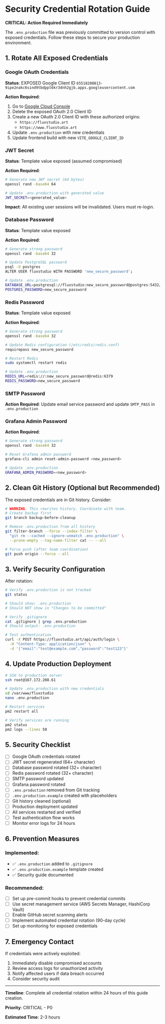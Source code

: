 # Security Credential Rotation Guide

**CRITICAL: Action Required Immediately**

The `.env.production` file was previously committed to version control with exposed credentials. Follow these steps to secure your production environment.

## 1. Rotate All Exposed Credentials

### Google OAuth Credentials
**Status**: EXPOSED Google Client ID `65518208813-9ipe2nakc6sind9tbdppl6kr3dnh2gjb.apps.googleusercontent.com`

**Action Required**:
1. Go to [Google Cloud Console](https://console.cloud.google.com/apis/credentials)
2. Delete the exposed OAuth 2.0 Client ID
3. Create a new OAuth 2.0 Client ID with these authorized origins:
   - `https://fluxstudio.art`
   - `https://www.fluxstudio.art`
4. Update `.env.production` with new credentials
5. Update frontend build with new `VITE_GOOGLE_CLIENT_ID`

### JWT Secret
**Status**: Template value exposed (assumed compromised)

**Action Required**:
```bash
# Generate new JWT secret (64 bytes)
openssl rand -base64 64

# Update .env.production with generated value
JWT_SECRET=<generated_value>
```

**Impact**: All existing user sessions will be invalidated. Users must re-login.

### Database Password
**Status**: Template value exposed

**Action Required**:
```bash
# Generate strong password
openssl rand -base64 32

# Update PostgreSQL password
psql -U postgres
ALTER USER fluxstudio WITH PASSWORD 'new_secure_password';

# Update .env.production
DATABASE_URL=postgresql://fluxstudio:new_secure_password@postgres:5432/fluxstudio
POSTGRES_PASSWORD=new_secure_password
```

### Redis Password
**Status**: Template value exposed

**Action Required**:
```bash
# Generate strong password
openssl rand -base64 32

# Update Redis configuration (/etc/redis/redis.conf)
requirepass new_secure_password

# Restart Redis
sudo systemctl restart redis

# Update .env.production
REDIS_URL=redis://:new_secure_password@redis:6379
REDIS_PASSWORD=new_secure_password
```

### SMTP Password
**Action Required**: Update email service password and update `SMTP_PASS` in `.env.production`

### Grafana Admin Password
**Action Required**:
```bash
# Generate strong password
openssl rand -base64 32

# Reset Grafana admin password
grafana-cli admin reset-admin-password <new_password>

# Update .env.production
GRAFANA_ADMIN_PASSWORD=<new_password>
```

## 2. Clean Git History (Optional but Recommended)

The exposed credentials are in Git history. Consider:

```bash
# WARNING: This rewrites history. Coordinate with team.
# Create backup first
git branch backup-before-cleanup

# Remove .env.production from all history
git filter-branch --force --index-filter \
  "git rm --cached --ignore-unmatch .env.production" \
  --prune-empty --tag-name-filter cat -- --all

# Force push (after team coordination)
git push origin --force --all
```

## 3. Verify Security Configuration

After rotation:

```bash
# Verify .env.production is not tracked
git status

# Should show: .env.production
# Should NOT show in "Changes to be committed"

# Verify .gitignore
cat .gitignore | grep .env.production
# Should output: .env.production

# Test authentication
curl -X POST https://fluxstudio.art/api/auth/login \
  -H "Content-Type: application/json" \
  -d '{"email":"test@example.com","password":"test123"}'
```

## 4. Update Production Deployment

```bash
# SSH to production server
ssh root@167.172.208.61

# Update .env.production with new credentials
cd /var/www/fluxstudio
nano .env.production

# Restart services
pm2 restart all

# Verify services are running
pm2 status
pm2 logs --lines 50
```

## 5. Security Checklist

- [ ] Google OAuth credentials rotated
- [ ] JWT secret regenerated (64+ character)
- [ ] Database password rotated (32+ character)
- [ ] Redis password rotated (32+ character)
- [ ] SMTP password updated
- [ ] Grafana password rotated
- [ ] `.env.production` removed from Git tracking
- [ ] `.env.production.example` created with placeholders
- [ ] Git history cleaned (optional)
- [ ] Production deployment updated
- [ ] All services restarted and verified
- [ ] Test authentication flow works
- [ ] Monitor error logs for 24 hours

## 6. Prevention Measures

### Implemented:
- ✅ `.env.production` added to `.gitignore`
- ✅ `.env.production.example` template created
- ✅ Security guide documented

### Recommended:
- [ ] Set up pre-commit hooks to prevent credential commits
- [ ] Use secret management service (AWS Secrets Manager, HashiCorp Vault)
- [ ] Enable GitHub secret scanning alerts
- [ ] Implement automated credential rotation (90-day cycle)
- [ ] Set up monitoring for exposed credentials

## 7. Emergency Contact

If credentials were actively exploited:
1. Immediately disable compromised accounts
2. Review access logs for unauthorized activity
3. Notify affected users if data breach occurred
4. Consider security audit

---

**Timeline**: Complete all credential rotation within 24 hours of this guide creation.

**Priority**: CRITICAL - P0

**Estimated Time**: 2-3 hours
